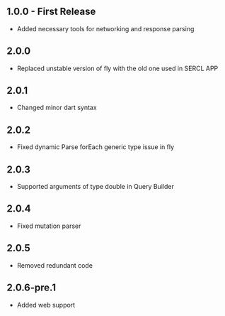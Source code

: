 ## 1.0.0 - First Release

* Added necessary tools for networking and response parsing

## 2.0.0

* Replaced unstable version of fly with the old one used in SERCL APP

## 2.0.1

* Changed minor dart syntax

## 2.0.2

* Fixed dynamic Parse forEach generic type issue in fly

## 2.0.3

* Supported arguments of type double in Query Builder

## 2.0.4

* Fixed mutation parser

## 2.0.5

* Removed redundant code

## 2.0.6-pre.1

* Added web support
